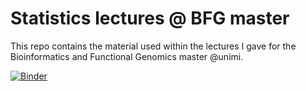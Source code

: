 # Statistics lectures @ BFG master

This repo contains the material used within the lectures I gave for
the Bioinformatics and Functional Genomics master @unimi.

[![Binder](https://mybinder.org/badge.svg)](https://mybinder.org/v2/gh/dariomalchiodi/stat-lectures/master?urlpath=lab)
